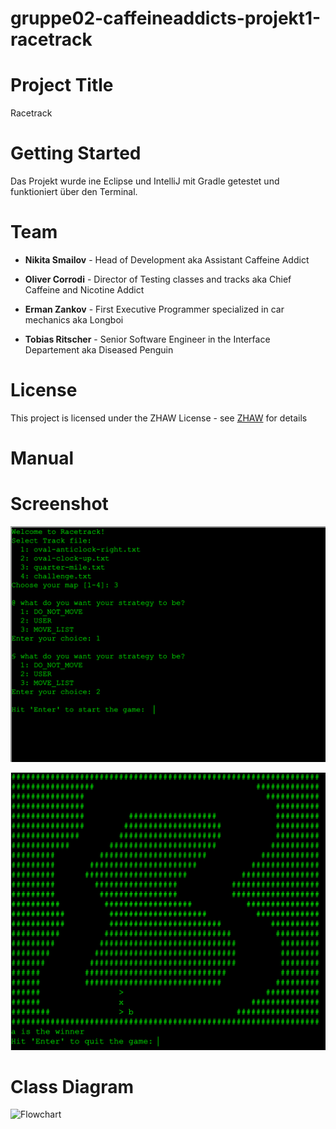 # gruppe02-caffeineaddicts-projekt1-racetrack

# Project Title

Racetrack

# Getting Started

Das Projekt wurde ine Eclipse und IntelliJ mit Gradle getestet und funktioniert über den Terminal.

# Team

* **Nikita Smailov** - Head of Development aka Assistant Caffeine Addict

* **Oliver Corrodi** - Director of Testing classes and tracks aka Chief Caffeine and Nicotine Addict

* **Erman Zankov** - First Executive Programmer specialized in car mechanics aka Longboi

* **Tobias Ritscher** - Senior Software Engineer in the Interface Departement aka Diseased Penguin

# License

This project is licensed under the ZHAW License - see [ZHAW](http://www.zhaw.ch) for details

# Manual




# Screenshot

![Screenshot](StartScreenShot.png)

![Screenshot](FinishScreenShot.png)

# Class Diagram

![Flowchart]()

